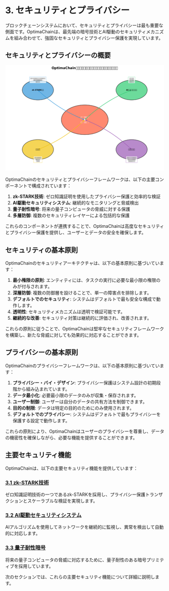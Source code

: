 # 3. セキュリティとプライバシー

ブロックチェーンシステムにおいて、セキュリティとプライバシーは最も重要な側面です。OptimaChainは、最先端の暗号技術とAI駆動のセキュリティメカニズムを組み合わせて、強固なセキュリティとプライバシー保護を実現しています。

## セキュリティとプライバシーの概要

![セキュリティとプライバシーの概要](../images/security_privacy_overview.png)

OptimaChainのセキュリティとプライバシーフレームワークは、以下の主要コンポーネントで構成されています：

1. **zk-STARK技術**: ゼロ知識証明を使用したプライバシー保護と効率的な検証
2. **AI駆動セキュリティシステム**: 継続的なモニタリングと脅威検出
3. **量子耐性暗号**: 将来の量子コンピュータの脅威に対する保護
4. **多層防御**: 複数のセキュリティレイヤーによる包括的な保護

これらのコンポーネントが連携することで、OptimaChainは高度なセキュリティとプライバシー保護を提供し、ユーザーとデータの安全を確保します。

## セキュリティの基本原則

OptimaChainのセキュリティアーキテクチャは、以下の基本原則に基づいています：

1. **最小権限の原則**: エンティティには、タスクの実行に必要な最小限の権限のみが付与されます。
2. **深層防御**: 複数の防御層を設けることで、単一の障害点を排除します。
3. **デフォルトでのセキュリティ**: システムはデフォルトで最も安全な構成で動作します。
4. **透明性**: セキュリティメカニズムは透明で検証可能です。
5. **継続的な改善**: セキュリティ対策は継続的に評価され、改善されます。

これらの原則に従うことで、OptimaChainは堅牢なセキュリティフレームワークを構築し、新たな脅威に対しても効果的に対応することができます。

## プライバシーの基本原則

OptimaChainのプライバシーフレームワークは、以下の基本原則に基づいています：

1. **プライバシー・バイ・デザイン**: プライバシー保護はシステム設計の初期段階から組み込まれています。
2. **データ最小化**: 必要最小限のデータのみが収集・保存されます。
3. **ユーザー制御**: ユーザーは自分のデータの共有方法を制御できます。
4. **目的の制限**: データは特定の目的のためにのみ使用されます。
5. **デフォルトでのプライバシー**: システムはデフォルトで最もプライバシーを保護する設定で動作します。

これらの原則により、OptimaChainはユーザーのプライバシーを尊重し、データの機密性を確保しながら、必要な機能を提供することができます。

## 主要セキュリティ機能

OptimaChainは、以下の主要セキュリティ機能を提供しています：

### [3.1 zk-STARK技術](03_1_zk_stark.md)

ゼロ知識証明技術の一つであるzk-STARKを採用し、プライバシー保護トランザクションとスケーラブルな検証を実現します。

### [3.2 AI駆動セキュリティシステム](03_2_ai_security.md)

AIアルゴリズムを使用してネットワークを継続的に監視し、異常を検出して自動的に対応します。

### [3.3 量子耐性暗号](03_3_quantum_resistance.md)

将来の量子コンピュータの脅威に対応するために、量子耐性のある暗号プリミティブを採用しています。

次のセクションでは、これらの主要セキュリティ機能について詳細に説明します。